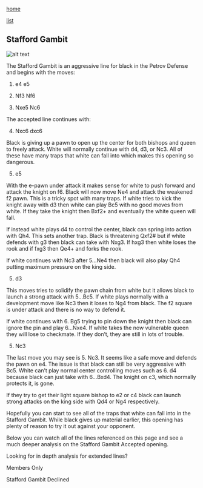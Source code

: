 [home](/zaliczeniowe1awww/)

[list](/zaliczeniowe1awww/list)

## Stafford Gambit

![alt text](https://www.thechesswebsite.com/wp-content/uploads/2020/02/Stafford-Gambit.png "Stafford Gambit")


The Stafford Gambit is an aggressive line for black in the Petrov Defense and begins with the moves:

1. e4 e5

2. Nf3 Nf6

3. Nxe5 Nc6

The accepted line continues with:

4. Nxc6 dxc6

Black is giving up a pawn to open up the center for both bishops and queen to freely attack. White will normally continue with d4, d3, or Nc3. All of these have many traps that white can fall into which makes this opening so dangerous.

5. e5

With the e-pawn under attack it makes sense for white to push forward and attack the knight on f6. Black will now move Ne4 and attack the weakened f2 pawn. This is a tricky spot with many traps. If white tries to kick the knight away with d3 then white can play Bc5 with no good moves from white. If they take the knight then Bxf2+ and eventually the white queen will fall.

If instead white plays d4 to control the center, black can spring into action with Qh4. This sets another trap. Black is threatening Qxf2# but if white defends with g3 then black can take with Nxg3. If hxg3 then white loses the rook and if fxg3 then Qe4+ and forks the rook.

If white continues with Nc3 after 5…Ne4 then black will also play Qh4 putting maximum pressure on the king side.

5. d3

This moves tries to solidify the pawn chain from white but it allows black to launch a strong attack with 5…Bc5. If white plays normally with a development move like Nc3 then it loses to Ng4 from black. The f2 square is under attack and there is no way to defend it.

If white continues with 6. Bg5 trying to pin down the knight then black can ignore the pin and play 6…Nxe4. If white takes the now vulnerable queen they will lose to checkmate. If they don’t, they are still in lots of trouble.

5. Nc3

The last move you may see is 5. Nc3. It seems like a safe move and defends the pawn on e4. The issue is that black can still be very aggressive with Bc5. White can’t play normal center controlling moves such as 6. d4 because black can just take with 6…Bxd4. The knight on c3, which normally protects it, is gone.

If they try to get their light square bishop to e2 or c4 black can launch strong attacks on the king side with Qd4 or Ng4 respectively.



Hopefully you can start to see all of the traps that white can fall into in the Stafford Gambit. While black gives up material earlier, this opening has plenty of reason to try it out against your opponent.

Below you can watch all of the lines referenced on this page and see a much deeper analysis on the Stafford Gambit Accepted opening.

 











Looking for in depth analysis for extended lines?



Members Only













Stafford Gambit Declined

